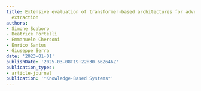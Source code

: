 ```yaml
---
title: Extensive evaluation of transformer-based architectures for adverse drug events
  extraction
authors:
- Simone Scaboro
- Beatrice Portelli
- Emmanuele Chersoni
- Enrico Santus
- Giuseppe Serra
date: '2023-01-01'
publishDate: '2025-03-08T19:22:30.662646Z'
publication_types:
- article-journal
publication: '*Knowledge-Based Systems*'
---
```

